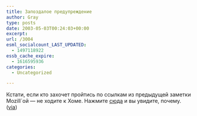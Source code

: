 ```yaml
---
title: Запоздалое предупреждение
author: Gray
type: posts
date: 2003-05-03T00:24:03+00:00
excerpt:
url: /3004
esml_socialcount_LAST_UPDATED:
  - 1497118922
essb_cache_expire:
  - 1616595936
categories:
  - Uncategorized

---
```








Кстати, если кто захочет пройтись по ссылкам из предыдущей заметки Mozill\`ой &#8212; не ходите к Хоме. Нажмите <a href="http://artreal.exler.ru/readme/img/0205xoma.png" target="_blank">сюда</a> и вы увидите, почему.  
(<a href="http://artreal.exler.ru/readme/comments/1051862603" target="_blank">via</a>)